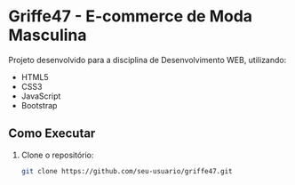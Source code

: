 # Griffe47 - E-commerce de Moda Masculina

Projeto desenvolvido para a disciplina de Desenvolvimento WEB, utilizando:
- HTML5
- CSS3
- JavaScript
- Bootstrap

## Como Executar
1. Clone o repositório:
   ```bash
   git clone https://github.com/seu-usuario/griffe47.git
